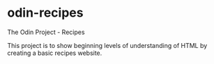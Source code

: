 # odin-recipes
The Odin Project - Recipes

This project is to show beginning levels of understanding of HTML by creating a basic recipes website.